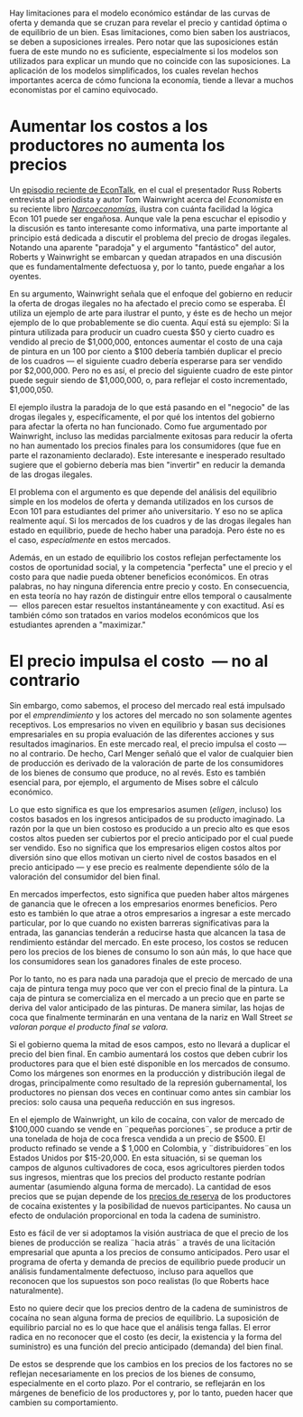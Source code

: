 Hay limitaciones para el modelo económico estándar de las curvas de oferta y demanda que se cruzan para revelar el precio y cantidad óptima o de equilibrio de un bien. Esas limitaciones, como bien saben los austriacos, se deben a suposiciones irreales. Pero notar que las suposiciones están fuera de este mundo no es suficiente, especialmente si los modelos son utilizados para explicar un mundo que no coincide con las suposiciones. La aplicación de los modelos simplificados, los cuales revelan hechos importantes acerca de cómo funciona la economía, tiende a llevar a muchos economistas por el camino equivocado.

# Aumentar los costos a los productores no aumenta los precios  

Un [episodio reciente de EconTalk](http://www.econtalk.org/archives/2017/02/tom*wainwright.html), en el cual el presentador Russ Roberts entrevista al periodista y autor Tom Wainwright acerca del *Economista* en su reciente libro *[Narcoeconomías](https://www.amazon.com/Narconomics-How-Run-Drug-Cartel/dp/1610395832/?tag=misesinsti-20)*, ilustra con cuánta facilidad la lógica Econ 101 puede ser engañosa. Aunque vale la pena escuchar el episodio y la discusión es tanto interesante como informativa, una parte importante al principio está dedicada a discutir el problema del precio de drogas ilegales. Notando una aparente "paradoja" y el argumento "fantástico" del autor, Roberts y Wainwright se embarcan y quedan atrapados en una discusión que es fundamentalmente defectuosa y, por lo tanto, puede engañar a los oyentes.

En su argumento, Wainwright señala que el enfoque del gobierno en reducir la oferta de drogas ilegales no ha afectado el precio como se esperaba. Él utiliza un ejemplo de arte para ilustrar el punto, y éste es de hecho un mejor ejemplo de lo que probablemente se dio cuenta. Aquí está su ejemplo: Si la pintura utilizada para producir un cuadro cuesta $50 y cierto cuadro es vendido al precio de $1,000,000, entonces aumentar el costo de una caja de pintura en un 100 por ciento a $100 debería también duplicar el precio de los cuadros — el siguiente cuadro debería esperarse para ser vendido por $2,000,000. Pero no es así, el precio del siguiente cuadro de este pintor puede seguir siendo de $1,000,000, o, para reflejar el costo incrementado, $1,000,050.

El ejemplo ilustra la paradoja de lo que está pasando en el "negocio" de las drogas ilegales y, específicamente, el por qué los intentos del gobierno para afectar la oferta no han funcionado. Como fue argumentado por Wainwright, incluso las medidas parcialmente exitosas para reducir la oferta no han aumentado los precios finales para los consumidores (que fue en parte el razonamiento declarado). Este interesante e inesperado resultado sugiere que el gobierno debería mas bien "invertir" en reducir la demanda de las drogas ilegales.

El problema con el argumento es que depende del análisis del equilibrio simple en los modelos de oferta y demanda utilizados en los cursos de Econ 101 para estudiantes del primer año universitario. Y eso no se aplica realmente aquí. Si los mercados de los cuadros y de las drogas ilegales han estado en equilibrio, puede de hecho haber una paradoja. Pero éste no es el caso, *especialmente* en estos mercados.

Además, en un estado de equilibrio los costos reflejan perfectamente los costos de oportunidad social, y la competencia "perfecta" une el precio y el costo para que nadie pueda obtener beneficios económicos. En otras palabras, no hay ninguna diferencia entre precio y costo. En consecuencia, en esta teoría no hay razón de distinguir entre ellos temporal o causalmente —  ellos parecen estar resueltos instantáneamente y con exactitud. Así es también cómo son tratados en varios modelos económicos que los estudiantes aprenden a "maximizar."

# El precio impulsa el costo  — no al contrario

Sin embargo, como sabemos, el proceso del mercado real está impulsado por el *emprendimiento* y los actores del mercado no son solamente agentes receptivos. Los empresarios no viven en equilibrio y basan sus decisiones empresariales en su propia evaluación de las diferentes acciones y sus resultados imaginarios. En este mercado real, el precio impulsa el costo — no al contrario. De hecho, Carl Menger señaló que el valor de cualquier bien de producción es derivado de la valoración de parte de los consumidores de los bienes de consumo que produce, no al revés. Esto es también esencial para, por ejemplo, el argumento de Mises sobre el cálculo económico.

Lo que esto significa es que los empresarios asumen (*eligen*, incluso) los costos basados en los ingresos anticipados de su producto imaginado. La razón por la que un bien costoso es producido a un precio alto es que esos costos altos pueden ser cubiertos por el precio anticipado por el cual puede ser vendido. Eso no significa que los empresarios eligen costos altos por diversión sino que ellos motivan un cierto nivel de costos basados en el precio anticipado — y ese precio es realmente dependiente sólo de la valoración del consumidor del bien final.

En mercados imperfectos, esto significa que pueden haber altos márgenes de ganancia que le ofrecen a los empresarios enormes beneficios. Pero esto es también lo que atrae a otros empresarios a ingresar a este mercado particular, por lo que cuando no existen barreras significativas para la entrada, las ganancias tenderán a reducirse hasta que alcancen la tasa de rendimiento estándar del mercado. En este proceso, los costos se reducen pero los precios de los bienes de consumo lo son aún más, lo que hace que los consumidores sean los ganadores finales de este proceso.

Por lo tanto, no es para nada una paradoja que el precio de mercado de una caja de pintura tenga muy poco que ver con el precio final de la pintura. La caja de pintura se comercializa en el mercado a un precio que en parte se deriva del valor anticipado de las pinturas. De manera similar, las hojas de coca que finalmente terminarán en una ventana de la nariz en Wall Street *se valoran porque el producto final se valora.*

Si el gobierno quema la mitad de esos campos, esto no llevará a duplicar el precio del bien final. En cambio aumentará los costos que deben cubrir los productores para que el bien esté disponible en los mercados de consumo. Como los márgenes son enormes en la producción y distribución ilegal de drogas, principalmente como resultado de la represión gubernamental, los productores no piensan dos veces en continuar como antes sin cambiar los precios: solo causa una pequeña reducción en sus ingresos.

En el ejemplo de Wainwright, un kilo de cocaína, con valor de mercado de $100,000 cuando se vende en ¨pequeñas porciones¨, se produce a prtir de una tonelada de hoja de coca fresca vendida a un precio de $500. El producto refinado se vende a $ 1,000 en Colombia, y ¨distribuidores¨en los Estados Unidos por $15-20,000. En esta situación, si se queman los campos de algunos cultivadores de coca, esos agricultores pierden todos sus ingresos, mientras que los precios del producto restante podrían aumentar (asumiendo alguna forma de mercado). La cantidad de esos precios que se pujan depende de los [precios de reserva](https://en.wikipedia.org/wiki/Reservation*price) de los productores de cocaína existentes y la posibilidad de nuevos participantes. No causa un efecto de ondulación proporcional en toda la cadena de suministro.

Esto es fácil de ver si adoptamos la visión austriaca de que el precio de los bienes de producción se realiza ¨hacia atrás¨ a través de una licitación empresarial que apunta a los precios de consumo anticipados. Pero usar el programa de oferta y demanda de precios de equilibrio puede producir un análisis fundamentalmente defectuoso, incluso para aquellos que reconocen que los supuestos son poco realistas (lo que Roberts hace naturalmente).

Esto no quiere decir que los precios dentro de la cadena de suministros de cocaína no sean alguna forma de precios de equilibrio. La suposición de equilibrio parcial no es lo que hace que el análisis tenga fallas. El error radica en no reconocer que el costo (es decir, la existencia y la forma del suministro) es una función del precio anticipado (demanda) del bien final.

De estos se desprende que los cambios en los precios de los factores no se reflejan necesariamente en los precios de los bienes de consumo, especialmente en el corto plazo. Por el contrario, se reflejarán en los márgenes de beneficio de los productores y, por lo tanto, pueden hacer que cambien su comportamiento.